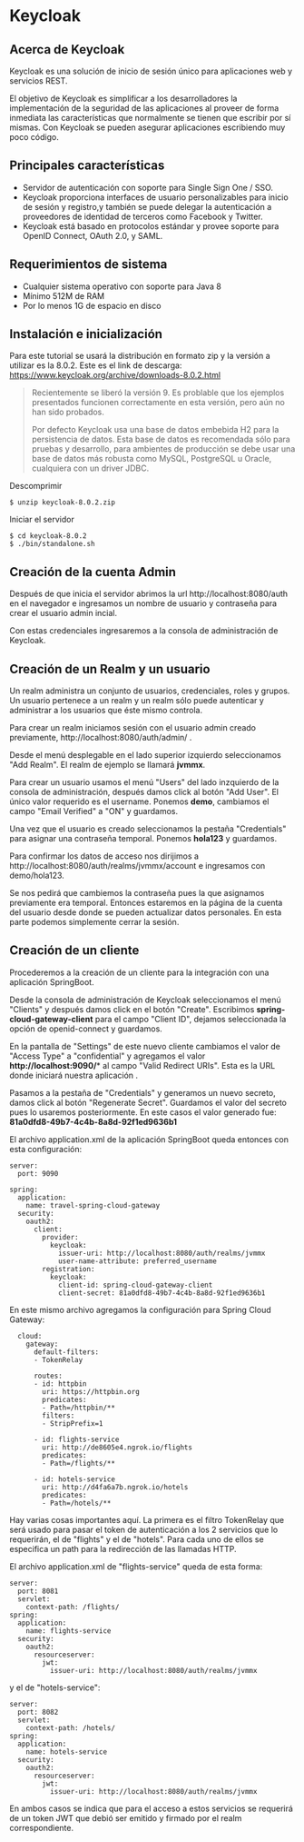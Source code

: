 # Keycloak

## Acerca de Keycloak

Keycloak es una solución de inicio de sesión único para aplicaciones web y servicios REST.

El objetivo de Keycloak es simplificar a los desarrolladores la implementación de la seguridad de las aplicaciones al proveer de forma inmediata las características que normalmente se tienen que escribir por sí mismas. Con Keycloak se pueden asegurar aplicaciones escribiendo muy poco código.

## Principales características

* Servidor de autenticación con soporte para Single Sign One / SSO.
* Keycloak proporciona interfaces de usuario personalizables para inicio de sesión y registro,y también se puede delegar la autenticación a proveedores de identidad de terceros como Facebook y Twitter.
* Keycloak está basado en protocolos estándar y provee soporte para OpenID Connect, OAuth 2.0, y SAML.

## Requerimientos de sistema

* Cualquier sistema operativo con soporte para Java 8
* Mínimo 512M de RAM
* Por lo menos 1G de espacio en disco

## Instalación e inicialización

Para este tutorial se usará la distribución en formato zip y la versión a utilizar es la 8.0.2. Este es el link de descarga: https://www.keycloak.org/archive/downloads-8.0.2.html

> Recientemente se liberó la versión 9. Es problable que los ejemplos presentados funcionen correctamente en esta versión, pero aún no han sido probados.
> 
> Por defecto Keycloak usa una base de datos embebida H2 para la persistencia de datos. Esta base de datos es recomendada sólo para pruebas y desarrollo, para ambientes de producción se debe usar una base de datos más robusta como MySQL, PostgreSQL u Oracle, cualquiera con un driver JDBC.

Descomprimir

```
$ unzip keycloak-8.0.2.zip
```

Iniciar el servidor

```
$ cd keycloak-8.0.2
$ ./bin/standalone.sh
```

## Creación de la cuenta Admin

Después de que inicia el servidor abrimos la url http://localhost:8080/auth en el navegador e ingresamos un nombre de usuario y contraseña para crear el usuario admin incial.

Con estas credenciales ingresaremos a la consola de administración de Keycloak.

## Creación de un Realm y un usuario

Un realm administra un conjunto de usuarios, credenciales, roles y grupos. Un usuario pertenece a un realm y un realm sólo puede autenticar y administrar a los usuarios que éste mismo controla.

Para crear un realm iniciamos sesión con el usuario admin creado previamente,  http://localhost:8080/auth/admin/ .

Desde el menú desplegable en el lado superior izquierdo seleccionamos "Add Realm". El realm de ejemplo se llamará **jvmmx**.

Para crear un usuario usamos el menú "Users" del lado inzquierdo de la consola de administración, después damos click al botón "Add User". El único valor requerido es el username. Ponemos **demo**, cambiamos el campo "Email Verified" a "ON" y guardamos.

Una vez que el usuario es creado seleccionamos la pestaña "Credentials" para asignar una contraseña temporal. Ponemos **hola123** y guardamos.

Para confirmar los datos de acceso nos dirijimos a http://localhost:8080/auth/realms/jvmmx/account e ingresamos con demo/hola123.

Se nos pedirá que cambiemos la contraseña pues la que asignamos previamente era temporal. Entonces estaremos en la página de la cuenta del usuario desde donde se pueden actualizar datos personales. En esta parte podemos simplemente cerrar la sesión.

## Creación de un cliente

Procederemos a la creación de un cliente para la integración con una aplicación SpringBoot.

Desde la consola de administración de Keycloak seleccionamos el menú "Clients" y después damos click en el botón "Create". Escribimos **spring-cloud-gateway-client** para el campo "Client ID", dejamos seleccionada la opción de openid-connect y guardamos.

En la pantalla de "Settings" de este nuevo cliente cambiamos el valor de "Access Type" a "confidential" y agregamos el valor **http://localhost:9090/*** al campo "Valid Redirect URIs". Esta es la URL donde iniciará nuestra aplicación .

Pasamos a la pestaña de "Credentials" y generamos un nuevo secreto, damos click al botón "Regenerate Secret". Guardamos el valor del secreto pues lo usaremos posteriormente. En este casos el valor generado fue: **81a0dfd8-49b7-4c4b-8a8d-92f1ed9636b1**

El archivo application.xml de la aplicación SpringBoot queda entonces con esta configuración:

```
server:
  port: 9090

spring:
  application:
    name: travel-spring-cloud-gateway
  security:
    oauth2:
      client:
        provider:
          keycloak:
            issuer-uri: http://localhost:8080/auth/realms/jvmmx
            user-name-attribute: preferred_username
        registration:
          keycloak:
            client-id: spring-cloud-gateway-client
            client-secret: 81a0dfd8-49b7-4c4b-8a8d-92f1ed9636b1

````

En este mismo archivo agregamos la configuración para Spring Cloud Gateway:

```
  cloud:
    gateway:
      default-filters:
      - TokenRelay

      routes:
      - id: httpbin
        uri: https://httpbin.org
        predicates:
        - Path=/httpbin/**
        filters:
        - StripPrefix=1

      - id: flights-service
        uri: http://de8605e4.ngrok.io/flights
        predicates:
        - Path=/flights/**

      - id: hotels-service
        uri: http://d4fa6a7b.ngrok.io/hotels
        predicates:
        - Path=/hotels/**
```

Hay varias cosas importantes aquí. La primera es el filtro TokenRelay que será usado para pasar el token de autenticación a los 2 servicios que lo requerirán, el de "flights" y el de "hotels". Para cada uno de ellos se especifica un path para la redirección de las llamadas HTTP.

El archivo application.xml de "flights-service" queda de esta forma:

```
server:
  port: 8081
  servlet:
    context-path: /flights/
spring:
  application:
    name: flights-service
  security:
    oauth2:
      resourceserver:
        jwt:
          issuer-uri: http://localhost:8080/auth/realms/jvmmx
``` 

y el de "hotels-service":

```
server:
  port: 8082
  servlet:
    context-path: /hotels/
spring:
  application:
    name: hotels-service
  security:
    oauth2:
      resourceserver:
        jwt:
          issuer-uri: http://localhost:8080/auth/realms/jvmmx
```

En ambos casos se indica que para el acceso a estos servicios se requerirá de un token JWT que debió ser emitido y firmado por el realm correspondiente.
